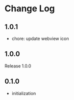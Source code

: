 # Change Log

## 1.0.1

- chore: update webview icon

## 1.0.0

Release 1.0.0

## 0.1.0

- initialization

